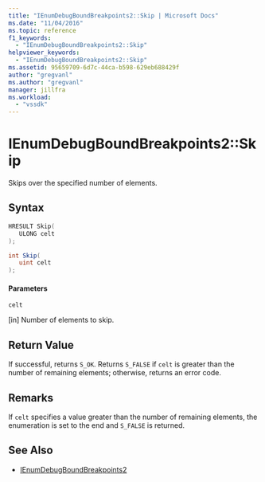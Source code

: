 ```yaml
---
title: "IEnumDebugBoundBreakpoints2::Skip | Microsoft Docs"
ms.date: "11/04/2016"
ms.topic: reference
f1_keywords:
  - "IEnumDebugBoundBreakpoints2::Skip"
helpviewer_keywords:
  - "IEnumDebugBoundBreakpoints2::Skip"
ms.assetid: 95659709-6d7c-44ca-b598-629eb688429f
author: "gregvanl"
ms.author: "gregvanl"
manager: jillfra
ms.workload:
  - "vssdk"
---
```

# IEnumDebugBoundBreakpoints2::Skip
Skips over the specified number of elements.

## Syntax

```cpp
HRESULT Skip(
   ULONG celt
);
```

```csharp
int Skip(
   uint celt
);
```

#### Parameters
 `celt`

 [in] Number of elements to skip.

## Return Value
 If successful, returns `S_OK`. Returns `S_FALSE` if `celt` is greater than the number of remaining elements; otherwise, returns an error code.

## Remarks
 If `celt` specifies a value greater than the number of remaining elements, the enumeration is set to the end and `S_FALSE` is returned.

## See Also
- [IEnumDebugBoundBreakpoints2](../../../extensibility/debugger/reference/ienumdebugboundbreakpoints2.md)